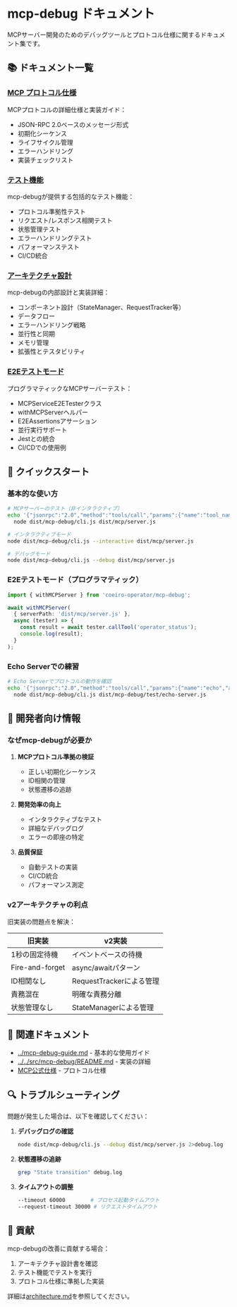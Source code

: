 # mcp-debug ドキュメント

MCPサーバー開発のためのデバッグツールとプロトコル仕様に関するドキュメント集です。

## 📚 ドキュメント一覧

### [MCP プロトコル仕様](./mcp-protocol-specification.md)
MCPプロトコルの詳細仕様と実装ガイド：
- JSON-RPC 2.0ベースのメッセージ形式
- 初期化シーケンス
- ライフサイクル管理
- エラーハンドリング
- 実装チェックリスト

### [テスト機能](./testing-features.md)
mcp-debugが提供する包括的なテスト機能：
- プロトコル準拠性テスト
- リクエスト/レスポンス相関テスト
- 状態管理テスト
- エラーハンドリングテスト
- パフォーマンステスト
- CI/CD統合

### [アーキテクチャ設計](./architecture.md)
mcp-debugの内部設計と実装詳細：
- コンポーネント設計（StateManager、RequestTracker等）
- データフロー
- エラーハンドリング戦略
- 並行性と同期
- メモリ管理
- 拡張性とテスタビリティ

### [E2Eテストモード](./e2e-testing.md)
プログラマティックなMCPサーバーテスト：
- MCPServiceE2ETesterクラス
- withMCPServerヘルパー
- E2EAssertionsアサーション
- 並行実行サポート
- Jestとの統合
- CI/CDでの使用例

## 🚀 クイックスタート

### 基本的な使い方

```bash
# MCPサーバーのテスト（非インタラクティブ）
echo '{"jsonrpc":"2.0","method":"tools/call","params":{"name":"tool_name","arguments":{}},"id":1}' | \
  node dist/mcp-debug/cli.js dist/mcp/server.js

# インタラクティブモード
node dist/mcp-debug/cli.js --interactive dist/mcp/server.js

# デバッグモード
node dist/mcp-debug/cli.js --debug dist/mcp/server.js
```

### E2Eテストモード（プログラマティック）

```typescript
import { withMCPServer } from 'coeiro-operator/mcp-debug';

await withMCPServer(
  { serverPath: 'dist/mcp/server.js' },
  async (tester) => {
    const result = await tester.callTool('operator_status');
    console.log(result);
  }
);
```

### Echo Serverでの練習

```bash
# Echo Serverでプロトコルの動作を確認
echo '{"jsonrpc":"2.0","method":"tools/call","params":{"name":"echo","arguments":{"message":"Hello"}},"id":1}' | \
  node dist/mcp-debug/cli.js dist/mcp-debug/test/echo-server.js
```

## 🎯 開発者向け情報

### なぜmcp-debugが必要か

1. **MCPプロトコル準拠の検証**
   - 正しい初期化シーケンス
   - ID相関の管理
   - 状態遷移の追跡

2. **開発効率の向上**
   - インタラクティブなテスト
   - 詳細なデバッグログ
   - エラーの即座の特定

3. **品質保証**
   - 自動テストの実装
   - CI/CD統合
   - パフォーマンス測定

### v2アーキテクチャの利点

旧実装の問題点を解決：

| 旧実装 | v2実装 |
|-------|--------|
| 1秒の固定待機 | イベントベースの待機 |
| Fire-and-forget | async/awaitパターン |
| ID相関なし | RequestTrackerによる管理 |
| 責務混在 | 明確な責務分離 |
| 状態管理なし | StateManagerによる管理 |

## 📖 関連ドキュメント

- [../mcp-debug-guide.md](../mcp-debug-guide.md) - 基本的な使用ガイド
- [../../src/mcp-debug/README.md](../../src/mcp-debug/README.md) - 実装の詳細
- [MCP公式仕様](https://modelcontextprotocol.io/specification) - プロトコル仕様

## 🔍 トラブルシューティング

問題が発生した場合は、以下を確認してください：

1. **デバッグログの確認**
   ```bash
   node dist/mcp-debug/cli.js --debug dist/mcp/server.js 2>debug.log
   ```

2. **状態遷移の追跡**
   ```bash
   grep "State transition" debug.log
   ```

3. **タイムアウトの調整**
   ```bash
   --timeout 60000        # プロセス起動タイムアウト
   --request-timeout 30000 # リクエストタイムアウト
   ```

## 📝 貢献

mcp-debugの改善に貢献する場合：

1. アーキテクチャ設計書を確認
2. テスト機能でテストを実行
3. プロトコル仕様に準拠した実装

詳細は[architecture.md](./architecture.md)を参照してください。